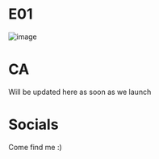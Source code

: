 # E01
![image](https://github.com/user-attachments/assets/811bc84d-72a2-4961-9f4b-875877231b91)

# CA
Will be updated here as soon as we launch

# Socials
Come find me :) 
